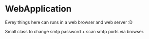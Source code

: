 # WebApplication

Evrey things here can runs in a web browser and web server :D

Small class to change smtp password + scan smtp ports  via browser.
